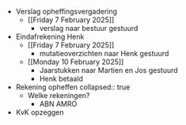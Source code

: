 - Verslag opheffingsvergadering
	- [[Friday 7 February 2025]]
		- verslag naar bestuur gestuurd
- Eindafrekening Henk
	- [[Friday 7 February 2025]]
		- mutatieoverzichten naar Henk gestuurd
	- [[Monday 10 February 2025]]
		- Jaarstukken naar Martien en Jos gestuurd
		- Henk betaald
- Rekening opheffen
  collapsed:: true
	- Welke rekeningen?
		- ABN AMRO
- KvK opzeggen